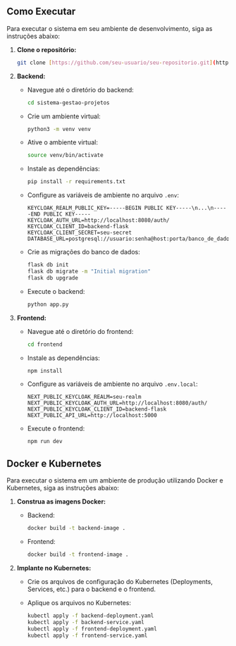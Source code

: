 ## Como Executar

Para executar o sistema em seu ambiente de desenvolvimento, siga as instruções abaixo:

1.  **Clone o repositório:**

    ```bash
    git clone [https://github.com/seu-usuario/seu-repositorio.git](https://github.com/seu-usuario/seu-repositorio.git)
    ```

2.  **Backend:**

    *   Navegue até o diretório do backend:

        ```bash
        cd sistema-gestao-projetos
        ```

    *   Crie um ambiente virtual:

        ```bash
        python3 -m venv venv
        ```

    *   Ative o ambiente virtual:

        ```bash
        source venv/bin/activate
        ```

    *   Instale as dependências:

        ```bash
        pip install -r requirements.txt
        ```

    *   Configure as variáveis de ambiente no arquivo `.env`:

        ```
        KEYCLOAK_REALM_PUBLIC_KEY=-----BEGIN PUBLIC KEY-----\n...\n-----END PUBLIC KEY-----
        KEYCLOAK_AUTH_URL=http://localhost:8080/auth/
        KEYCLOAK_CLIENT_ID=backend-flask
        KEYCLOAK_CLIENT_SECRET=seu-secret
        DATABASE_URL=postgresql://usuario:senha@host:porta/banco_de_dados
        ```

    *   Crie as migrações do banco de dados:

        ```bash
        flask db init
        flask db migrate -m "Initial migration"
        flask db upgrade
        ```

    *   Execute o backend:

        ```bash
        python app.py
        ```

3.  **Frontend:**

    *   Navegue até o diretório do frontend:

        ```bash
        cd frontend
        ```

    *   Instale as dependências:

        ```bash
        npm install
        ```

    *   Configure as variáveis de ambiente no arquivo `.env.local`:

        ```
        NEXT_PUBLIC_KEYCLOAK_REALM=seu-realm
        NEXT_PUBLIC_KEYCLOAK_AUTH_URL=http://localhost:8080/auth/
        NEXT_PUBLIC_KEYCLOAK_CLIENT_ID=backend-flask
        NEXT_PUBLIC_API_URL=http://localhost:5000
        ```

    *   Execute o frontend:

        ```bash
        npm run dev
        ```

## Docker e Kubernetes

Para executar o sistema em um ambiente de produção utilizando Docker e Kubernetes, siga as instruções abaixo:

1.  **Construa as imagens Docker:**

    *   Backend:

        ```bash
        docker build -t backend-image .
        ```

    *   Frontend:

        ```bash
        docker build -t frontend-image .
        ```

2.  **Implante no Kubernetes:**

    *   Crie os arquivos de configuração do Kubernetes (Deployments, Services, etc.) para o backend e o frontend.
    *   Aplique os arquivos no Kubernetes:

        ```bash
        kubectl apply -f backend-deployment.yaml
        kubectl apply -f backend-service.yaml
        kubectl apply -f frontend-deployment.yaml
        kubectl apply -f frontend-service.yaml
        ```
